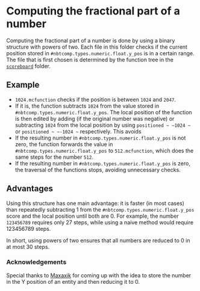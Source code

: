 # Computing the fractional part of a number
Computing the fractional part of a number is done by using a binary structure with powers of two.
Each file in this folder checks if the current position stored in `#nbtcomp.types.numeric.float.y_pos` is in a certain range.
The file that is first chosen is determined by the function tree in the [`scoreboard`](https://github.com/PeerHeer/nbt-comparisons/tree/master/data/nbtcomp/functions/types/numeric/float/fraction/tree/scoreboard) folder.

## Example
- `1024.mcfunction` checks if the position is between `1024` and `2047`.
- If it is, the function subtracts `1024` from the value stored in `#nbtcomp.types.numeric.float.y_pos`. The local position of the function is then edited by adding (if the original number was negative) or subtracting `1024` from the local position by using `positioned ~ ~1024 ~` or `positioned ~ ~-1024 ~` respectively. This avoids
- If the resulting number in `#nbtcomp.types.numeric.float.y_pos` is not zero, the function forwards the value in `#nbtcomp.types.numeric.float.y_pos` to `512.mcfunction`, which does the same steps for the number `512`.
- If the resulting number in `#nbtcomp.types.numeric.float.y_pos` is zero, the traversal of the functions stops, avoiding unnecessary checks.

## Advantages
Using this structure has one main advantage: it is faster (in most cases) than repeatedly subtracting 1 from the `#nbtcomp.types.numeric.float.y_pos` score and the local position until both are 0. For example, the number `123456789` requires only 27 steps, while using a naive method would require 123456789 steps.

In short, using powers of two ensures that all numbers are reduced to 0 in at most 30 steps.

### Acknowledgements
Special thanks to [Maxaxik](https://github.com/maxaxik) for coming up with the idea to store the number in the Y position of an entity and then reducing it to 0.
